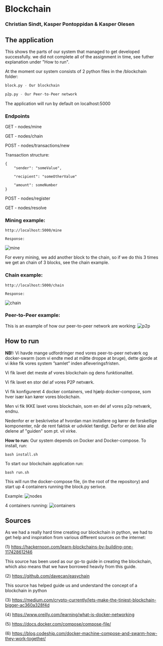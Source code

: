 # Blockchain 
### Christian Sindt, Kasper Pontoppidan & Kasper Olesen 


## The application 

This shows the parts of our system that managed to get developed successfully. we did not complete all of the assignment in time, see futher explanation under "How to run".

At the moment our system consists of 2 python files in the /blockchain folder:
``` python
block.py - Our blockchain

p2p.py - Our Peer-to-Peer network
```

The application will run by default on localhost:5000

### Endpoints

GET - nodes/mine

GET - nodes/chain

POST - nodes/transactions/new 

Transaction structure:

```
{
	"sender": "someValue",

	"recipient": "someOtherValue"

	"amount": someNumber
}
```

POST - nodes/register

GET - nodes/resolve

### Mining example:
```
http://localhost:5000/mine

Response:
```
![mine](https://user-images.githubusercontent.com/11289686/34226747-f785cafa-e5ca-11e7-9a35-d379d4a69d43.PNG)

For every mining, we add another block to the chain, so if we do this 3 times we get an chain of 3 blocks, see the chain example.

### Chain example:
```
http://localhost:5000/chain

Response:
```
![chain](https://user-images.githubusercontent.com/11289686/34227171-88f01698-e5cc-11e7-92db-620df0df57a6.PNG)



### Peer-to-Peer example:
This is an example of how our peer-to-peer network are working:
![p2p](https://user-images.githubusercontent.com/11289686/34229671-7179d1d0-e5d5-11e7-8853-531586ccdd81.PNG)



## How to run
**NB!:**
Vi havde mange udfordringer med vores peer-to-peer netværk og docker-swarm (som vi endte med at måtte droppe at bruge), dette gjorde at vi ikke fik vores system ”samlet” inden afleveringsfristen.

Vi fik lavet det meste af vores blockchain og dens funktionalitet.

Vi fik lavet en stor del af vores P2P netværk.

Vi fik konfigureret 4 docker containers, ved hjælp docker-compose, som hver især kan kører vores blockchain.

Men vi fik IKKE lavet vores blockchain, som en del af vores p2p netværk, endnu. 

Nedenfor er er beskrivelse af hvordan man installere og kører de forskellige komponenter, når de rent faktisk er udviklet færdigt. Derfor er det ikke alle delene af "guiden" som pt. vil virke.

**How to run:**
Our system depends on Docker and Docker-compose. To install, run:
``` $$bash
bash install.sh

```

To start our blockchain application run:
``` $$bash
bash run.sh

```
This will run the docker-compose file, (in the root of the repository) and start up 4 containers running the block.py serivce.

Example:
![nodes](https://user-images.githubusercontent.com/11289686/34226638-9a4c9af8-e5ca-11e7-9898-0d51c77d6370.PNG)

4 containers running:
![containers](https://user-images.githubusercontent.com/11289686/34228634-9e405288-e5d1-11e7-8e41-33e5a45dccf3.PNG)


## Sources
As we had a really hard time creating our blockchain in python, we had to get help and inspiration
from various different sources on the internet:

(1) https://hackernoon.com/learn-blockchains-by-building-one-117428612f46

This source has been used as our go-to guide in creating the blockchain, which also means that 
we have borrowed heavily from this guide.

(2) https://github.com/davecan/easychain

This source has helped guide us and understand the concept of a blockchain in python

(3) https://medium.com/crypto-currently/lets-make-the-tiniest-blockchain-bigger-ac360a328f4d

(4) https://www.oreilly.com/learning/what-is-docker-networking

(5) https://docs.docker.com/compose/compose-file/

(6) https://blog.codeship.com/docker-machine-compose-and-swarm-how-they-work-together/



